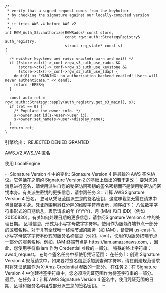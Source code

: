 ```
/*
 * verify that a signed request comes from the keyholder
 * by checking the signature against our locally-computed version
 *
 * it tries AWS v4 before AWS v2
 */
int RGW_Auth_S3::authorize(RGWRados* const store,
                           const rgw::auth::StrategyRegistry& auth_registry,
                           struct req_state* const s)
{

  /* neither keystone and rados enabled; warn and exit! */
  if (!store->ctx()->_conf->rgw_s3_auth_use_rados &&
      !store->ctx()->_conf->rgw_s3_auth_use_keystone &&
      !store->ctx()->_conf->rgw_s3_auth_use_ldap) {
    dout(0) << "WARNING: no authorization backend enabled! Users will never authenticate." << dendl;
    return -EPERM;
  }

  const auto ret = rgw::auth::Strategy::apply(auth_registry.get_s3_main(), s);
  if (ret == 0) {
    /* Populate the owner info. */
    s->owner.set_id(s->user->user_id);
    s->owner.set_name(s->user->display_name);
  }
  return ret;
}
```


引擎给出：
REJECTED
DENIED
GRANTED

AWS_V2
AWS_V4
匿名


使用 LocalEngine


···
Signature Version 4 中的变化:
Signature Version 4 是最新的 AWS 签名协议。它包括在之前的 Signature Version 2 的基础上做出的若干更改：
要对您的消息进行签名，请使用派生自您的秘密访问密钥的签名密钥而不是使用秘密访问密钥本身。有关派生密钥的更多信息，请参阅任务 3：计算 AWS Signature Version 4 签名。
您可从凭证范围派生您的签名密钥，这意味着您无需在请求中包含密钥本身。凭证范围用斜杠分隔的维度字符串表示，顺序如下：
八位数字字符串形式的日期信息，表示请求的年 (YYYY)、月 (MM) 和日 (DD)（例如 20150830）。有关如何处理日期的更多信息，请参阅Signature Version 4 中的处理日期。
区域信息，形式为小写字母数字字符串。使用作为服务终端节点一部分的区域名称。对于具有全球唯一终端节点的服务（如 IAM），请使用 us-east-1。
小写字母数字字符串形式的服务名称信息（例如，iam）。使用作为服务终端节点一部分的服务名称。例如，IAM 终端节点是 https://iam.amazonaws.com, ，因此，您使用字符串 iam 作为 Credential 参数的一部分。
特殊的终止字符串：aws4_request。
在每个签名任务中都使用凭证范围：
在任务 1：创建 Signature Version 4 规范请求中，如果要将签名信息添加到查询字符串，请在创建规范请求时将凭证范围作为 X-Amz-Credential 参数的一部分。
在任务 2：在 Signature Version 4 中创建待签字符串中，您必须将凭证范围作为待签字符串的一部分。
最后，在任务 3：计算 AWS Signature Version 4 签名中，使用凭证范围的日期、区域和服务名称组成部分派生您的签名密钥。
···
